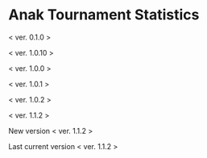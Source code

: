 # Anak Tournament Statistics

<p> < ver. 0.1.0 > </p> 
<p> < ver. 1.0.10 > </p>
<p> < ver. 1.0.0 > </p>
<p> < ver. 1.0.1 > </p>
<p> < ver. 1.0.2 > </p>
<p> < ver. 1.1.2 > </p>

New version
< ver. 1.1.2 >

Last current version
< ver. 1.1.2 >
